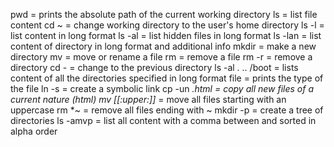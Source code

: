 pwd = prints the absolute path of the current working directory
ls = list file content
cd ~ = change working directory to the user's home directory
ls -l = list content in long format
ls -al = list hidden files in long format
ls -lan = list content of directory in long format and additional info 
mkdir = make a new directory
mv = move or rename a file
rm = remove a file
rm -r = remove a directory
cd - = change to the previous directory
ls -al . .. /boot = lists content of all the directories specified in long format
file = prints the type of the file
ln -s = create a symbolic link
cp -un *.html = copy all new files of a current nature (html)
mv [[:upper:]]* = move all files starting with an uppercase
rm *~ = remove all files ending with ~
mkdir -p = create a tree of directories
ls -amvp = list all content with a comma between and sorted in alpha order  
